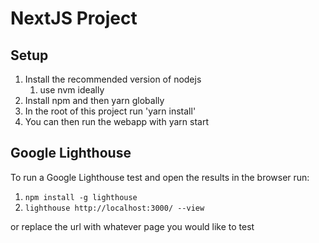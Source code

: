# NextJS Project #

## Setup
1. Install the recommended version of nodejs
   1. use nvm ideally
2. Install npm and then yarn globally
3. In the root of this project run 'yarn install'
4. You can then run the webapp with yarn start

## Google Lighthouse

To run a Google Lighthouse test and open the results in the browser run:
1. `npm install -g lighthouse`
2. `lighthouse http://localhost:3000/ --view`

or replace the url with whatever page you would like to test